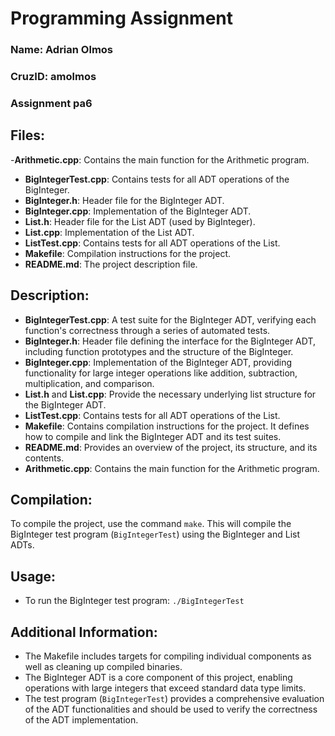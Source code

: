# Programming Assignment

### Name: Adrian Olmos

### CruzID: amolmos

### Assignment pa6

## Files:

-**Arithmetic.cpp**: Contains the main function for the Arithmetic program.
- **BigIntegerTest.cpp**: Contains tests for all ADT operations of the BigInteger.
- **BigInteger.h**: Header file for the BigInteger ADT.
- **BigInteger.cpp**: Implementation of the BigInteger ADT.
- **List.h**: Header file for the List ADT (used by BigInteger).
- **List.cpp**: Implementation of the List ADT.
- **ListTest.cpp**: Contains tests for all ADT operations of the List.
- **Makefile**: Compilation instructions for the project.
- **README.md**: The project description file.

## Description:

- **BigIntegerTest.cpp**: A test suite for the BigInteger ADT, verifying each function's correctness through a series of automated tests.
- **BigInteger.h**: Header file defining the interface for the BigInteger ADT, including function prototypes and the structure of the BigInteger.
- **BigInteger.cpp**: Implementation of the BigInteger ADT, providing functionality for large integer operations like addition, subtraction, multiplication, and comparison.
- **List.h** and **List.cpp**: Provide the necessary underlying list structure for the BigInteger ADT.
- **ListTest.cpp**: Contains tests for all ADT operations of the List.
- **Makefile**: Contains compilation instructions for the project. It defines how to compile and link the BigInteger ADT and its test suites.
- **README.md**: Provides an overview of the project, its structure, and its contents.
- **Arithmetic.cpp**: Contains the main function for the Arithmetic program.


## Compilation:

To compile the project, use the command `make`. This will compile the BigInteger test program (`BigIntegerTest`) using the BigInteger and List ADTs.

## Usage:

- To run the BigInteger test program: `./BigIntegerTest`

## Additional Information:

- The Makefile includes targets for compiling individual components as well as cleaning up compiled binaries.
- The BigInteger ADT is a core component of this project, enabling operations with large integers that exceed standard data type limits.
- The test program (`BigIntegerTest`) provides a comprehensive evaluation of the ADT functionalities and should be used to verify the correctness of the ADT implementation.
